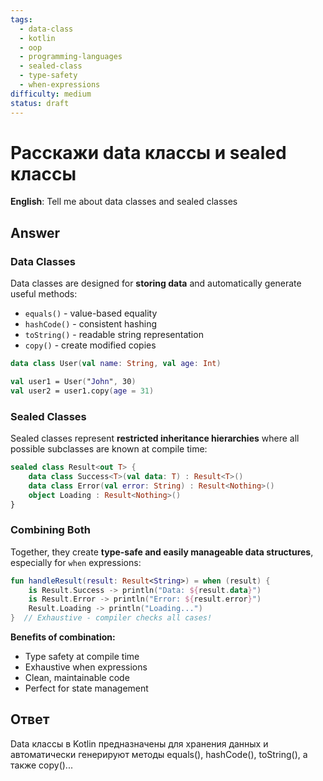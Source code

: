```yaml
---
tags:
  - data-class
  - kotlin
  - oop
  - programming-languages
  - sealed-class
  - type-safety
  - when-expressions
difficulty: medium
status: draft
---
```


# Расскажи data классы и sealed классы

**English**: Tell me about data classes and sealed classes

## Answer

### Data Classes

Data classes are designed for **storing data** and automatically generate useful methods:
- `equals()` - value-based equality
- `hashCode()` - consistent hashing
- `toString()` - readable string representation
- `copy()` - create modified copies

```kotlin
data class User(val name: String, val age: Int)

val user1 = User("John", 30)
val user2 = user1.copy(age = 31)
```

### Sealed Classes

Sealed classes represent **restricted inheritance hierarchies** where all possible subclasses are known at compile time:

```kotlin
sealed class Result<out T> {
    data class Success<T>(val data: T) : Result<T>()
    data class Error(val error: String) : Result<Nothing>()
    object Loading : Result<Nothing>()
}
```

### Combining Both

Together, they create **type-safe and easily manageable data structures**, especially for `when` expressions:

```kotlin
fun handleResult(result: Result<String>) = when (result) {
    is Result.Success -> println("Data: ${result.data}")
    is Result.Error -> println("Error: ${result.error}")
    Result.Loading -> println("Loading...")
}  // Exhaustive - compiler checks all cases!
```

**Benefits of combination:**
- Type safety at compile time
- Exhaustive when expressions
- Clean, maintainable code
- Perfect for state management

## Ответ

Data классы в Kotlin предназначены для хранения данных и автоматически генерируют методы equals(), hashCode(), toString(), а также copy()...

